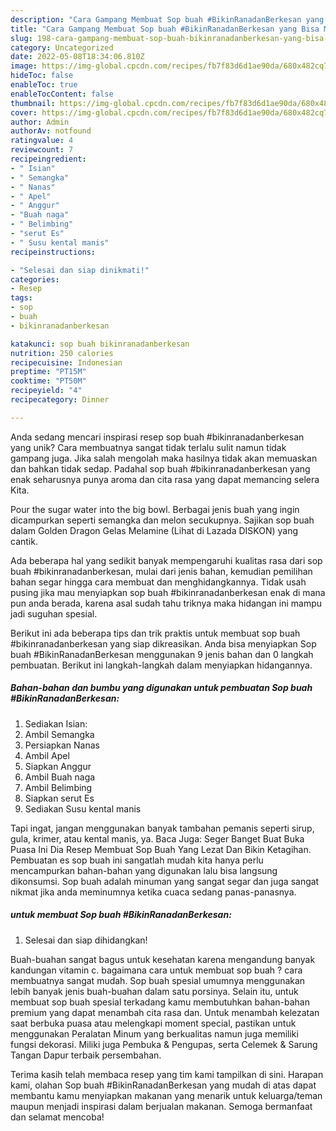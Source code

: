 ```yaml
---
description: "Cara Gampang Membuat Sop buah #BikinRanadanBerkesan yang Bisa Manjain Lidah"
title: "Cara Gampang Membuat Sop buah #BikinRanadanBerkesan yang Bisa Manjain Lidah"
slug: 198-cara-gampang-membuat-sop-buah-bikinranadanberkesan-yang-bisa-manjain-lidah
category: Uncategorized
date: 2022-05-08T18:34:06.810Z
image: https://img-global.cpcdn.com/recipes/fb7f83d6d1ae90da/680x482cq70/sop-buah-bikinranadanberkesan-foto-resep-utama.jpg
hideToc: false
enableToc: true
enableTocContent: false
thumbnail: https://img-global.cpcdn.com/recipes/fb7f83d6d1ae90da/680x482cq70/sop-buah-bikinranadanberkesan-foto-resep-utama.jpg
cover: https://img-global.cpcdn.com/recipes/fb7f83d6d1ae90da/680x482cq70/sop-buah-bikinranadanberkesan-foto-resep-utama.jpg
author: Admin
authorAv: notfound
ratingvalue: 4
reviewcount: 7
recipeingredient:
- " Isian"
- " Semangka"
- " Nanas"
- " Apel"
- " Anggur"
- "Buah naga"
- " Belimbing"
- "serut Es"
- " Susu kental manis"
recipeinstructions:

- "Selesai dan siap dinikmati!"
categories:
- Resep
tags:
- sop
- buah
- bikinranadanberkesan

katakunci: sop buah bikinranadanberkesan 
nutrition: 250 calories
recipecuisine: Indonesian
preptime: "PT15M"
cooktime: "PT50M"
recipeyield: "4"
recipecategory: Dinner

---
```





Anda sedang mencari inspirasi resep sop buah #bikinranadanberkesan yang unik? Cara membuatnya sangat tidak terlalu sulit namun tidak gampang juga. Jika salah mengolah maka hasilnya tidak akan memuaskan dan bahkan tidak sedap. Padahal sop buah #bikinranadanberkesan yang enak seharusnya punya aroma dan cita rasa yang dapat memancing selera Kita.





Pour the sugar water into the big bowl. Berbagai jenis buah yang ingin dicampurkan seperti semangka dan melon secukupnya. Sajikan sop buah dalam Golden Dragon Gelas Melamine (Lihat di Lazada DISKON) yang cantik.

Ada beberapa hal yang sedikit banyak mempengaruhi kualitas rasa dari sop buah #bikinranadanberkesan, mulai dari jenis bahan, kemudian pemilihan bahan segar hingga cara membuat dan menghidangkannya. Tidak usah pusing jika mau menyiapkan sop buah #bikinranadanberkesan enak di mana pun anda berada, karena asal sudah tahu triknya maka hidangan ini mampu jadi suguhan spesial.






Berikut ini ada beberapa tips dan trik praktis untuk membuat sop buah #bikinranadanberkesan yang siap dikreasikan. Anda bisa menyiapkan Sop buah #BikinRanadanBerkesan menggunakan 9 jenis bahan dan 0 langkah pembuatan. Berikut ini langkah-langkah dalam menyiapkan hidangannya.

<!--inarticleads1-->

##### Bahan-bahan dan bumbu yang digunakan untuk pembuatan Sop buah #BikinRanadanBerkesan:

1. Sediakan  Isian:
1. Ambil  Semangka
1. Persiapkan  Nanas
1. Ambil  Apel
1. Siapkan  Anggur
1. Ambil Buah naga
1. Ambil  Belimbing
1. Siapkan serut Es
1. Sediakan  Susu kental manis


Tapi ingat, jangan menggunakan banyak tambahan pemanis seperti sirup, gula, krimer, atau kental manis, ya. Baca Juga: Seger Banget Buat Buka Puasa Ini Dia Resep Membuat Sop Buah Yang Lezat Dan Bikin Ketagihan. Pembuatan es sop buah ini sangatlah mudah kita hanya perlu mencampurkan bahan-bahan yang digunakan lalu bisa langsung dikonsumsi. Sop buah adalah minuman yang sangat segar dan juga sangat nikmat jika anda meminumnya ketika cuaca sedang panas-panasnya. 

<!--inarticleads2-->

#####  untuk membuat Sop buah #BikinRanadanBerkesan:


1. Selesai dan siap dihidangkan!

Buah-buahan sangat bagus untuk kesehatan karena mengandung banyak kandungan vitamin c. bagaimana cara untuk membuat sop buah ? cara membuatnya sangat mudah. Sop buah spesial umumnya menggunakan lebih banyak jenis buah-buahan dalam satu porsinya. Selain itu, untuk membuat sop buah spesial terkadang kamu membutuhkan bahan-bahan premium yang dapat menambah cita rasa dan. Untuk menambah kelezatan saat berbuka puasa atau melengkapi moment special, pastikan untuk menggunakan Peralatan Minum yang berkualitas namun juga memiliki fungsi dekorasi. Miliki juga Pembuka &amp; Pengupas, serta Celemek &amp; Sarung Tangan Dapur terbaik persembahan. 

Terima kasih telah membaca resep yang tim kami tampilkan di sini. Harapan kami, olahan Sop buah #BikinRanadanBerkesan yang mudah di atas dapat membantu kamu menyiapkan makanan yang menarik untuk keluarga/teman maupun menjadi inspirasi dalam berjualan makanan. Semoga bermanfaat dan selamat mencoba!
